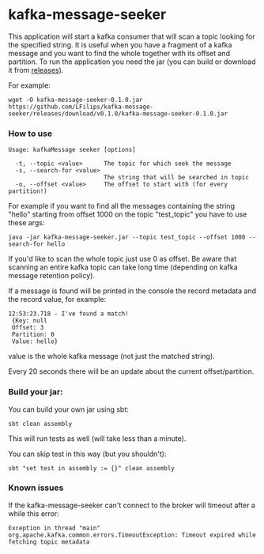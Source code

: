 # kafka-message-seeker
 
This application will start a kafka consumer that will scan a topic looking for the specified string. It is useful when you have a fragment of a kafka message and you want to find the whole together with its offset and partition.
To run the application you need the jar (you can build or download it from [releases](https://github.com/LFilips/kafka-message-seeker/releases)).

For example:
```
wget -O kafka-message-seeker-0.1.0.jar https://github.com/LFilips/kafka-message-seeker/releases/download/v0.1.0/kafka-message-seeker-0.1.0.jar
```

### How to use
```
Usage: kafkaMessage seeker [options]

  -t, --topic <value>      The topic for which seek the message
  -s, --search-for <value>
                           The string that will be searched in topic
  -o, --offset <value>     The offset to start with (for every partition!)
```

For example if you want to find all the messages containing the string "hello" starting from
offset 1000 on the topic "test_topic" you have to use these args:

`java -jar kafka-message-seeker.jar --topic test_topic --offset 1000 --search-for hello`

If you'd like to scan the whole topic just use 0 as offset. Be aware that scanning an entire kafka topic 
can take long time (depending on kafka message retention policy).

If a message is found will be printed in the console the record metadata and the record value, 
for example:

```
12:53:23.718 - I've found a match!
 {Key: null
 Offset: 3
 Partition: 0
 Value: hello}
```

value is the whole kafka message (not just the matched string).

Every 20 seconds there will be an update about the current offset/partition.

### Build your jar:

You can build your own jar using sbt:
```
sbt clean assembly
```

This will run tests as well (will take less than a minute). 

You can skip test in this way (but you shouldn't):

```
sbt "set test in assembly := {}" clean assembly
```

### Known issues

If the kafka-message-seeker can't connect to the broker will timeout after a while this error:

```
Exception in thread "main" org.apache.kafka.common.errors.TimeoutException: Timeout expired while fetching topic metadata
```
